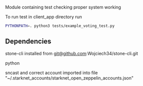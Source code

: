 Module containing test checking proper system working

To run test in client_app directory run

```bash
PYTHONPATH=. python3 tests/example_voting_test.py
```

## Dependencies

stone-cli installed from git@github.com:Wojciech34/stone-cli.git

python

sncast and correct account imported into file "~/.starknet_accounts/starknet_open_zeppelin_accounts.json"
